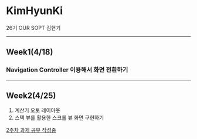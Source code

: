 # KimHyunKi
26기 OUR SOPT 김현기

***

## Week1(4/18)


### Navigation Controller 이용해서 화면 전환하기


***

## Week2(4/25)
1. 계산기 오토 레이아웃
2. 스택 뷰를 활용한 스크롤 뷰 화면 구현하기 

  [2주차 과제 공부 작성중](https://github.com/26th-SOPT-iOS/KimHyunKi/blob/master/Week2/%EB%AC%B4%EC%A0%9C.md)
